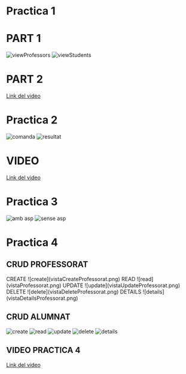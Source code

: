 # Practica 1

# PART 1
![viewProfessors](professorsview.png)
![viewStudents](studentsview.png)

# PART 2
[Link del video](PracticaDjango1.webm)

# Practica 2


![comanda](migraciocentres.png)
![resultat](resultat.png)

# VIDEO
[Link del video](migraciouf4.webm)


# Practica 3

![amb asp](formularivertical.png)
![sense asp](formularisenseasp.png)

# Practica 4 

<h2>CRUD PROFESSORAT</h2>
CREATE
![create](vistaCreateProfessorat.png)
READ
![read](vistaProfessorat.png)
UPDATE
![update](vistaUpdateProfessorat.png)
DELETE
![delete](vistaDeleteProfessorat.png)
DETAILS
![details](vistaDetailsProfessorat.png)

<h2>CRUD ALUMNAT</h2>

![create](vistaCreateAlumnat.png)
![read](vistaAlumnat.png)
![update](vistaUpdateAlumnat.png)
![delete](vistaDeleteAlumnat.png)
![details](vistaDetailsAlumnat.png)

<h2> VIDEO PRACTICA 4 </h2>

[Link del video](videoCrud.webm)
